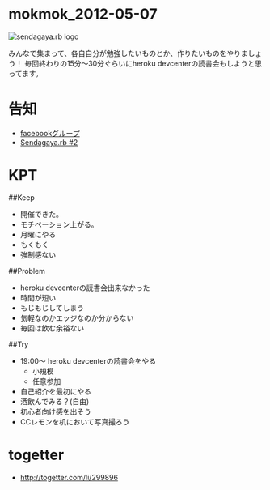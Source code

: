 # mokmok_2012-05-07

![sendagaya.rb logo](http://ppworks.info/images/sendagaya.png)

みんなで集まって、各自自分が勉強したいものとか、作りたいものをやりましょう！
毎回終わりの15分〜30分ぐらいにheroku devcenterの読書会もしようと思ってます。

# 告知

* [facebookグループ](https://www.facebook.com/groups/132324356892674)
* [Sendagaya.rb #2](http://www.zusaar.com/event/281003)


# KPT
##Keep
* 開催できた。
* モチベーション上がる。
* 月曜にやる
* もくもく
* 強制感ない

##Problem
* heroku devcenterの読書会出来なかった
* 時間が短い
* もじもじしてしまう
* 気軽なのかエッジなのか分からない
* 毎回は飲む余裕ない

##Try
* 19:00〜 heroku devcenterの読書会をやる
    * 小規模
    * 任意参加
* 自己紹介を最初にやる
* 酒飲んでみる？(自由) 
* 初心者向け感を出そう
* CCレモンを机において写真撮ろう

# togetter

* http://togetter.com/li/299896